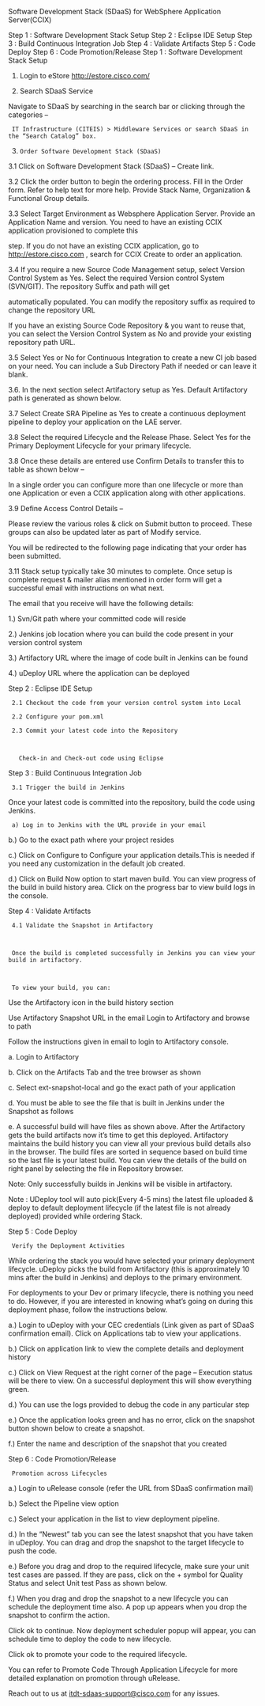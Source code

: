 Software Development Stack (SDaaS) for WebSphere Application Server(CCIX)

Step 1 : Software Development Stack Setup
Step 2 : Eclipse IDE Setup
Step 3 : Build Continuous Integration Job
Step 4 : Validate Artifacts
Step 5 : Code Deploy
Step 6 : Code Promotion/Release
Step 1 : Software Development Stack Setup
 

1. Login to eStore http://estore.cisco.com/

 



2. Search SDaaS Service

 

Navigate to SDaaS by searching in the search bar or clicking through the categories –

 

     IT Infrastructure (CITEIS) > Middleware Services or search SDaaS in the “Search Catalog” box.



 

 

3.     Order Software Development Stack (SDaaS)

 

3.1   Click on Software Development Stack (SDaaS) – Create link.

 



3.2  Click the order button to begin the ordering process. Fill in the Order form. Refer to help text for more help. Provide Stack Name, Organization & Functional Group details.

 



3.3   Select Target Environment as Websphere Application Server. Provide an Application Name and version. You need to have an existing CCIX application provisioned to complete this

step. If you do not have an existing CCIX application, go to http://estore.cisco.com , search for CCIX Create to order an application.

 

 

3.4  If you require a new Source Code Management setup, select Version Control System as Yes. Select the required Version control System (SVN/GIT). The repository Suffix and path will get

automatically populated. You can modify the repository suffix as required to change the repository URL

 



 

If you have an existing Source Code Repository & you want to reuse that, you can select the Version Control System as No and provide your existing repository path URL.

 

3.5   Select Yes or No for Continuous Integration to create a new CI job based on your need. You can include a Sub Directory Path if needed or can leave it blank.

 



 

3.6.  In the next section select Artifactory setup as Yes. Default Artifactory path is generated as shown below.

 



 

3.7 Select Create SRA Pipeline as Yes to create a continuous deployment pipeline to deploy your application on the LAE server.

 



 

3.8  Select the required Lifecycle and the Release Phase. Select Yes for the Primary Deployment Lifecycle for your primary lifecycle.

 



 

3.8  Once these details are entered use Confirm Details to transfer this to table as shown below –

 

In a single order you can configure more than one lifecycle or more than one Application or even a CCIX application along with other applications.

 



3.9 Define Access Control Details –

 

Please review the various roles & click on Submit button to proceed. These groups can also be updated later as part of Modify service.

 



You will be redirected to the following page indicating that your order has been submitted.

 



 

3.11  Stack setup typically take 30 minutes to complete. Once setup is complete request & mailer alias mentioned in order form will get a successful email with instructions on what next.

 

The email that you receive will have the following details:

 

1.)    Svn/Git path where your committed code will reside

2.)    Jenkins job location where you can build the code present in your version control system

3.)    Artifactory URL where the image of code built in Jenkins can be found

4.)    uDeploy URL where the application can be deployed

 

 

Step 2 : Eclipse IDE Setup
 

     2.1 Checkout the code from your version control system into Local

     2.2 Configure your pom.xml

     2.3 Commit your latest code into the Repository

 

       Check-in and Check-out code using Eclipse

 

Step 3 : Build Continuous Integration Job
 

     3.1 Trigger the build in Jenkins

 

Once your latest code is committed into the repository, build the code using Jenkins.

 

     a) Log in to Jenkins with the URL provide in your email

 



b.)    Go to the exact path where your project resides

 



c.)     Click on Configure to Configure your application details.This is needed if you need any customization in the default job created.

 



d.)    Click on Build Now option to start maven build. You can view progress of the build in build history area. Click on the progress bar to view build logs in the console.

 



 

Step 4 : Validate Artifacts
 

     4.1 Validate the Snapshot in Artifactory

 

     Once the build is completed successfully in Jenkins you can view your build in artifactory.

 

     To view your build, you can:

Use the Artifactory icon in the build history section
 



 

Use Artifactory Snapshot URL in the email
Login to Artifactory and browse to path
 

 

Follow the instructions given in email to login to Artifactory console.

 

a.       Login to Artifactory

 



b.      Click on the Artifacts Tab and the tree browser as shown

 



 

c.       Select ext-snapshot-local and go the exact path of your application

 



d.      You must be able to see the file that is built in Jenkins under the Snapshot as follows

 



 

e.      A successful build will have files as shown above. After the Artifactory gets the build artifacts now it’s time to get this deployed. Artifactory maintains the build history you can view all your previous build details also in the browser. The build files are sorted in sequence based on build time so the last file is your latest build. You can view the details of the build on right panel by selecting the file in Repository browser.

Note: Only successfully builds in Jenkins will be visible in artifactory.

Note : UDeploy tool will auto pick(Every 4-5 mins) the latest file uploaded & deploy to default deployment lifecycle (if the latest file is not already deployed) provided while ordering Stack.

 

Step 5 : Code Deploy 
 

     Verify the Deployment Activities

 

While ordering the stack you would have selected your primary deployment lifecycle. uDeploy picks the build from Artifactory (this is approximately 10 mins after the build in Jenkins) and deploys to the primary environment.

For deployments to your Dev or primary lifecycle, there is nothing you need to do. However, if you are interested in knowing what’s going on during this deployment phase, follow the instructions below.

 

a.)    Login to uDeploy with your CEC credentials (Link given as part of SDaaS confirmation email). Click on Applications tab to view your applications.

 



 

b.)    Click on application link to view the complete details and deployment history

 



 

c.)     Click on View Request at the right corner of the page – Execution status will be there to view. On a successful deployment this will show everything green.

 



 

d.)    You can use the logs provided to debug the code in any particular step

 



 

e.)    Once the application looks green and has no error, click on the snapshot button shown below to create a snapshot.

 

 

 

f.)     Enter the name and description of the snapshot that you created

 


Step 6 : Code Promotion/Release 
 

     Promotion across Lifecycles

 

a.)    Login to uRelease console (refer the URL from SDaaS confirmation mail)

 



b.)    Select the Pipeline view option



 

c.)     Select your application in the list to view deployment pipeline.

 



 

d.)    In the “Newest” tab you can see the latest snapshot that you have taken in uDeploy. You can drag and drop the snapshot to the target lifecycle to push the code.

 



 

e.)    Before you drag and drop to the required lifecycle, make sure your unit test cases are passed. If they are pass, click on the + symbol for Quality Status and select Unit test Pass as shown below.

 



f.)     When you drag and drop the snapshot to a new lifecycle you can schedule the deployment time also. A pop up appears when you drop the snapshot to confirm the action.

 

Click ok to continue. Now deployment scheduler popup will appear, you can schedule time to deploy the code to new lifecycle.

 



Click ok to promote your code to the required lifecycle.

 

 

You can refer to Promote Code Through Application Lifecycle for more detailed explanation on promotion through uRelease.

 

Reach out to us at itdt-sdaas-support@cisco.com for any issues.

